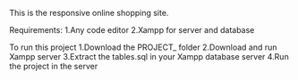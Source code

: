 This is the responsive online shopping site.

Requirements:
1.Any code editor
2.Xampp for server and database

To run this project
1.Download the PROJECT_ folder 
2.Download and run Xampp server
3.Extract the tables.sql in your Xampp database server 
4.Run the project in the server
